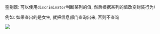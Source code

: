 鉴别器:  可以使用`discriminator`判断某列的值, 然后根据某列的值改变封装行为/

例如: 如果查出的是女生, 就把信息部门查询出来, 否则不查询

![](https://pic.superbed.cn/item/5dc66a848e0e2e3ee9ca0a06.jpg)


